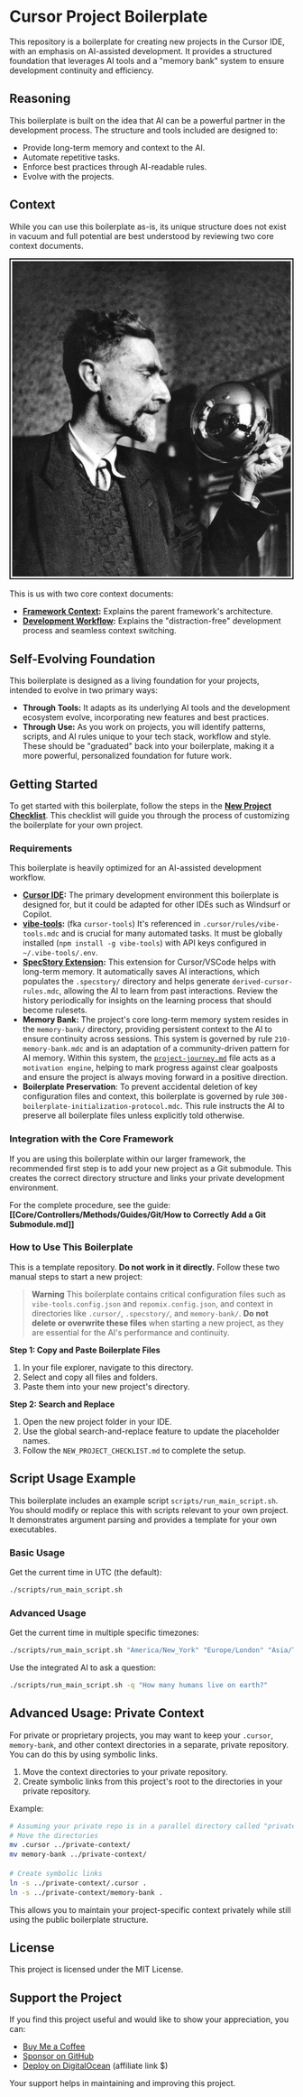 # Cursor Project Boilerplate

This repository is a boilerplate for creating new projects in the Cursor IDE, with an emphasis on AI-assisted development. It provides a structured foundation that leverages AI tools and a "memory bank" system to ensure development continuity and efficiency.

## Reasoning

This boilerplate is built on the idea that AI can be a powerful partner in the development process. The structure and tools included are designed to:
- Provide long-term memory and context to the AI.
- Automate repetitive tasks.
- Enforce best practices through AI-readable rules.
- Evolve with the projects.

## Context

While you can use this boilerplate as-is, its unique structure does not exist in vacuum and full potential are best understood by reviewing two core context documents.

![Self Portrait by M.C. Escher](assets/57a95e87272bed1cbe000aa19566db81.jpg)

This is us with two core context documents:

-   **[Framework Context](docs/000-Framework-Context.md):** Explains the parent framework's architecture.
-   **[Development Workflow](docs/010-Development-Workflow.md):** Explains the "distraction-free" development process and seamless context switching.

## Self-Evolving Foundation

This boilerplate is designed as a living foundation for your projects, intended to evolve in two primary ways:

*   **Through Tools:** It adapts as its underlying AI tools and the development ecosystem evolve, incorporating new features and best practices.
*   **Through Use:** As you work on projects, you will identify patterns, scripts, and AI rules unique to your tech stack, workflow and style. These should be "graduated" back into your boilerplate, making it a more powerful, personalized foundation for future work.

## Getting Started

To get started with this boilerplate, follow the steps in the **[New Project Checklist](NEW_PROJECT_CHECKLIST.md)**. This checklist will guide you through the process of customizing the boilerplate for your own project.

### Requirements

This boilerplate is heavily optimized for an AI-assisted development workflow. 

*   **[Cursor IDE](https://cursor.com):** The primary development environment this boilerplate is designed for, but it could be adapted for other IDEs such as Windsurf or Copilot.
*   **[vibe-tools](https://github.com/eastlondoner/vibe-tools):** (fka `cursor-tools`) It's referenced in `.cursor/rules/vibe-tools.mdc` and is crucial for many automated tasks. It must be globally installed (`npm install -g vibe-tools`) with API keys configured in `~/.vibe-tools/.env`.
*   **[SpecStory Extension](https://github.com/specstoryai/getspecstory):** This extension for Cursor/VSCode helps with long-term memory. It automatically saves AI interactions, which populates the `.specstory/` directory and helps generate `derived-cursor-rules.mdc`, allowing the AI to learn from past interactions. Review the history periodically for insights on the learning process that should become rulesets.
*   **Memory Bank:** The project's core long-term memory system resides in the `memory-bank/` directory, providing persistent context to the AI to ensure continuity across sessions. This system is governed by rule `210-memory-bank.mdc` and is an adaptation of a community-driven pattern for AI memory. Within this system, the [`project-journey.md`](memory-bank/project-journey.md) file acts as a `motivation engine`, helping to mark progress against clear goalposts and ensure the project is always moving forward in a positive direction.
*   **Boilerplate Preservation**: To prevent accidental deletion of key configuration files and context, this boilerplate is governed by rule `300-boilerplate-initialization-protocol.mdc`. This rule instructs the AI to preserve all boilerplate files unless explicitly told otherwise.

### Integration with the Core Framework

If you are using this boilerplate within our larger framework, the recommended first step is to add your new project as a Git submodule. This creates the correct directory structure and links your private development environment.

For the complete procedure, see the guide: **[[Core/Controllers/Methods/Guides/Git/How to Correctly Add a Git Submodule.md]]**

### How to Use This Boilerplate

This is a template repository. **Do not work in it directly.** Follow these two manual steps to start a new project:

> **Warning**
> This boilerplate contains critical configuration files such as `vibe-tools.config.json` and `repomix.config.json`, and context in directories like `.cursor/`, `.specstory/`, and `memory-bank/`. **Do not delete or overwrite these files** when starting a new project, as they are essential for the AI's performance and continuity.

**Step 1: Copy and Paste Boilerplate Files**

1.  In your file explorer, navigate to this directory.
2.  Select and copy all files and folders.
3.  Paste them into your new project's directory.

**Step 2: Search and Replace**

1.  Open the new project folder in your IDE.
2.  Use the global search-and-replace feature to update the placeholder names.
3.  Follow the `NEW_PROJECT_CHECKLIST.md` to complete the setup.

## Script Usage Example

This boilerplate includes an example script `scripts/run_main_script.sh`. You should modify or replace this with scripts relevant to your own project. It demonstrates argument parsing and provides a template for your own executables.

### Basic Usage

Get the current time in UTC (the default):
```bash
./scripts/run_main_script.sh
```

### Advanced Usage

Get the current time in multiple specific timezones:
```bash
./scripts/run_main_script.sh "America/New_York" "Europe/London" "Asia/Tokyo"
```

Use the integrated AI to ask a question:
```bash
./scripts/run_main_script.sh -q "How many humans live on earth?"
```

## Advanced Usage: Private Context

For private or proprietary projects, you may want to keep your `.cursor`, `memory-bank`, and other context directories in a separate, private repository. You can do this by using symbolic links.

1.  Move the context directories to your private repository.
2.  Create symbolic links from this project's root to the directories in your private repository.

Example:
```bash
# Assuming your private repo is in a parallel directory called "private-context"
# Move the directories
mv .cursor ../private-context/
mv memory-bank ../private-context/

# Create symbolic links
ln -s ../private-context/.cursor .
ln -s ../private-context/memory-bank .
```
This allows you to maintain your project-specific context privately while still using the public boilerplate structure.

## License

This project is licensed under the MIT License.

## Support the Project

If you find this project useful and would like to show your appreciation, you can:

- [Buy Me a Coffee](https://buymeacoffee.com/pequet)
- [Sponsor on GitHub](https://github.com/sponsors/pequet)
- [Deploy on DigitalOcean](https://www.digitalocean.com/?refcode=51594d5c5604) (affiliate link $) 

Your support helps in maintaining and improving this project. 


